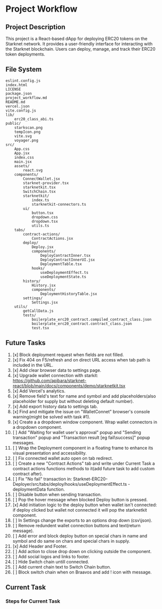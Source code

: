 # Project Workflow

## Project Description
This project is a React-based dApp for deploying ERC20 tokens on the Starknet network.
It provides a user-friendly interface for interacting with the Starknet blockchain.
Users can deploy, manage, and track their ERC20 token deployments.

## File System
```
eslint.config.js
index.html
LICENSE
package.json
project_workflow.md
README.md
vercel.json
vite.config.js
lib/
	erc20_class_abi.ts
public/
	starkscan.png
	tempIcon.png
	vite.svg
	voyager.png
src/
	App.css
	App.jsx
	index.css
	main.jsx
	assets/
		react.svg
	components/
		ConnectWallet.jsx
		starknet-provider.tsx
		starknetkit.tsx
		SwitchChain.tsx
		starknetkit/
			index.ts
			starknetkit-connectors.ts
		ui/
			button.tsx
			dropdown.css
			dropdown.tsx
			utils.ts
	tabs/
		contract-actions/
			ContractActions.jsx
		deploy/
			Deploy.jsx
			components/
				DeployContractInner.tsx
				DeployContractInnerUI.jsx
				DeploymentTable.tsx
			hooks/
				useDeploymentEffect.ts
				useDeploymentState.ts
		history/
			History.jsx
			components/
				DeploymentHistoryTable.jsx
		settings/
			Settings.jsx
	utils/
		getCallData.js
		tests/
			boilerplate_erc20_contract.compiled_contract_class.json
			boilerplate_erc20_contract.contract_class.json
			test.tsx
```

## Future Tasks

1. [x] Block deployment request when fields are not filled.
2. [x] Fix 404 on F5/refresh and on direct URL access when tab path is included in the URL.
3. [x] Add clear browser data to settings page.
4. [x] Upgrade wallet connection with starkit: https://github.com/apibara/starknet-react/blob/main/docs/components/demo/starknetkit.tsx
5. [x] Add Vercel's analytics.
6. [x] Remove field's text for name and symbol and add placeholders(also placeholder for supply but without deleting default number).
7. [x] Add export history data to settings tab.
8. [x] Find and mitigate the issue on "WalletConnet" browser's console warning(might be solved with task #1).
9. [x] Create a a dropdown window component. Wrap wallet connectors in a dropdown component.
10. [ ] Add "Waiting for wallet user's approval" popup and "Sending transaction" popup and "Transaction result [eg fail\success]" popup messages.
11. [ ] Wrap the Deployment component in a floating frame to enhance its visual presentation and accessibility.
12. [ ] Fix connected wallet auto open on tab redirect.
13. [ ] Create a new "Contract Actions" tab and write under Current Task a contract actions functions methods to it(add future task to add custom contract after).
14. [ ] Fix "No fail" transaction in: Starknet-ERC20-Deployer/src/tabs/deploy/hooks/useDeploymentEffect.ts - deploymentData function.
15. [ ] Disable button when sending transaction.
16. [ ] Pop the hover message when blocked Deploy button is pressed.
17. [x] Add initiation logic to the deploy button when wallet isn't connected: if deploy clicked but wallet not connected it will pop the starknetkit component.
18. [ ] In Settings change the exports to an options drop down (csv\json).
19. [ ] Remove redundent wallet connection buttons and text(return message).
20. [ ] Add error and block deploy button on special chars in name and symbol and do same on chars and special chars in supply.
21. [x] Add Header and Footer.
22. [ ] Add action to close drop down on clicking outside the component.
23. [ ] Add social logos and links to footer.
24. [ ] Hide Switch chain untill connected.
25. [ ] Add current chain text to Switch Chain button.
26. [ ] Block switch chain when on Braavos and add ! icon with message. 

## Current Task

### Steps for Current Task



